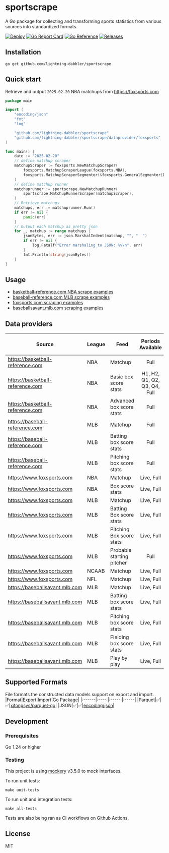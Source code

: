 # sportscrape
A Go package for collecting and transforming sports statistics from various sources into standardized formats.

[![Deploy][sportscrape-ci-status]][sportscrape-ci]
[![Go Report Card][go-report-status]][go-report]
[![Go Reference][goref-sportscrape-status]][goref-sportscrape]
[![Releases][release-status]][releases]

## Installation
```console
go get github.com/lightning-dabbler/sportscrape
```

## Quick start
Retrieve and output `2025-02-20` NBA matchups from https://foxsports.com
```go
package main

import (
	"encoding/json"
	"fmt"
	"log"

	"github.com/lightning-dabbler/sportscrape"
	"github.com/lightning-dabbler/sportscrape/dataprovider/foxsports"
)

func main() {
	date := "2025-02-20"
	// define matchup scraper
	matchupScraper := foxsports.NewMatchupScraper(
		foxsports.MatchupScraperLeague(foxsports.NBA),
		foxsports.MatchupScraperSegmenter(&foxsports.GeneralSegmenter{Date: date}),
	)
	// define matchup runner
	matchuprunner := sportscrape.NewMatchupRunner(
		sportscrape.MatchupRunnerScraper(matchupScraper),
	)
	// Retrieve matchups
	matchups, err := matchuprunner.Run()
	if err != nil {
		panic(err)
	}
	// Output each matchup as pretty json
	for _, matchup := range matchups {
		jsonBytes, err := json.MarshalIndent(matchup, "", "  ")
		if err != nil {
			log.Fatalf("Error marshaling to JSON: %v\n", err)
		}
		fmt.Println(string(jsonBytes))
	}
}
```

## Usage
- [basketball-reference.com NBA scrape examples](dataprovider/basketballreferencenba/example_test.go)
- [baseball-reference.com MLB scrape examples](dataprovider/baseballreferencemlb/example_test.go)
- [foxsports.com scraping examples](dataprovider/foxsports/example_test.go)
- [baseballsavant.mlb.com scraping examples](dataprovider/baseballsavantmlb/example_test.go)

## Data providers

| Source                           | League | Feed                  | Periods Available       | Data Model |	Deprecated	| Point-in-time|
|----------------------------------|--------|------------------------|:----------------------:|:-------------------:|:---------------------:|:------------:|
| https://basketball-reference.com | NBA    | Matchup                | Full                   |[model](dataprovider/basketballreferencenba/model/matchup.go)|		|✅|
| https://basketball-reference.com | NBA    | Basic box score stats  | H1, H2, Q1, Q2, Q3, Q4, Full |[model](dataprovider/basketballreferencenba/model/basic_box_score_stats.go)|		|✅|
| https://basketball-reference.com | NBA    | Advanced box score stats| Full                  |[model](dataprovider/basketballreferencenba/model/adv_box_score_stats.go)||✅|
| https://baseball-reference.com   | MLB    | Matchup                | Full                   |[model](dataprovider/baseballreferencemlb/model/matchup.go)||✅|
| https://baseball-reference.com   | MLB    | Batting box score stats| Full                   |[model](dataprovider/baseballreferencemlb/model/batting_box_score_stats.go)||✅|
| https://baseball-reference.com   | MLB    | Pitching box score stats| Full                  |[model](dataprovider/baseballreferencemlb/model/pitching_box_score_stats.go)||✅|
| https://www.foxsports.com		   | NBA	| Matchup				 | Live, Full			  | [model](dataprovider/foxsports/model/matchup.go)||✅|
| https://www.foxsports.com		   | NBA	| Box score stats		 | Live, Full			  | [model](dataprovider/foxsports/model/nba_box_score_stats.go)||✅|
| https://www.foxsports.com		   | MLB	| Matchup				 | Live, Full			  | [model](dataprovider/baseballreferencemlb/model/matchup.go)||✅|
| https://www.foxsports.com		   | MLB	| Batting Box score stats| Live, Full			  | [model](dataprovider/foxsports/model/mlb_batting_box_score_stats.go)||✅|
| https://www.foxsports.com		   | MLB	| Pitching Box score stats| Live, Full			  | [model](dataprovider/foxsports/model/mlb_pitching_box_score_stats.goo)||✅|
| https://www.foxsports.com		   | MLB	| Probable starting pitcher| Full			  | [model](dataprovider/foxsports/model/mlb_probable_starting_pitcher.go)||✅|
| https://www.foxsports.com		   | NCAAB	| Matchup				 | Live, Full			  | [model](dataprovider/baseballreferencemlb/model/matchup.go)||✅|
| https://www.foxsports.com		   | NFL	| Matchup				 | Live, Full			  | [model](dataprovider/baseballreferencemlb/model/matchup.go)||✅|
| https://baseballsavant.mlb.com		   | MLB	| Matchup				 | Live, Full			  |[model](dataprovider/baseballsavantmlb/model/matchup.go) ||✅|
| https://baseballsavant.mlb.com		   | MLB	| Batting box score stats| Live, Full			  |[model](dataprovider/baseballsavantmlb/model/batting_box_score.go) ||✅|
| https://baseballsavant.mlb.com		   | MLB	| Pitching box score stats | Live, Full			  |[model](dataprovider/baseballsavantmlb/model/pitching_box_score.go) ||✅|
| https://baseballsavant.mlb.com		   | MLB	| Fielding box score stats | Live, Full			  |[model](dataprovider/baseballsavantmlb/model/fielding_box_score.go) ||✅|
| https://baseballsavant.mlb.com		   | MLB	| Play by play | Live, Full			  |[model](dataprovider/baseballsavantmlb/model/play_by_play.go) ||✅|

## Supported Formats
File formats the constructed data models support on export and import.
|Format|Export|Import|Go Package|
|:------|:----:|:-----:|:-----|
|Parquet|✅|✅|[xitongsys/parquet-go](https://pkg.go.dev/github.com/xitongsys/parquet-go)|
|JSON|✅|✅|[encoding/json](https://pkg.go.dev/encoding/json)|

## Development
### Prerequisites
Go 1.24 or higher

### Testing
This project is using [mockery](https://github.com/vektra/mockery) v3.5.0 to mock interfaces.

To run unit tests:
```console
make unit-tests
```

To run unit and integration tests:
```console
make all-tests
```

Tests are also being ran as CI workflows on Github Actions.

## License
MIT

[sportscrape-ci]: https://github.com/lightning-dabbler/sportscrape/actions/workflows/deploy.yml (Deploy CI)
[sportscrape-ci-status]: https://github.com/lightning-dabbler/sportscrape/actions/workflows/deploy.yml/badge.svg (Deploy CI)
[goref-sportscrape]: https://pkg.go.dev/github.com/lightning-dabbler/sportscrape
[goref-sportscrape-status]: https://pkg.go.dev/badge/github.com/lightning-dabbler/sportscrape.svg
[release-status]: https://img.shields.io/github/v/release/lightning-dabbler/sportscrape?display_name=tag&sort=semver (Latest Release)
[releases]: https://github.com/lightning-dabbler/sportscrape/releases (Releases)
[go-report]: https://goreportcard.com/report/github.com/lightning-dabbler/sportscrape (Go report)
[go-report-status]: https://goreportcard.com/badge/github.com/lightning-dabbler/sportscrape (Go report Badge)
